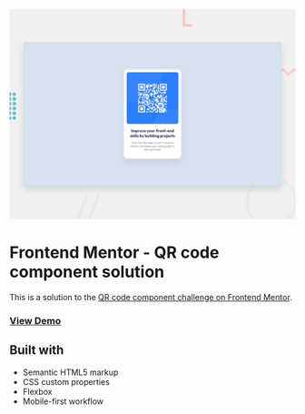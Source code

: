 ![desktop](./preview.jpg)

# Frontend Mentor - QR code component solution

This is a solution to the [QR code component challenge on Frontend Mentor](https://www.frontendmentor.io/challenges/qr-code-component-iux_sIO_H).  

### [View Demo](https://vyacheslav-piskun.github.io/kata-qr-code-card/)

## Built with
- Semantic HTML5 markup
- CSS custom properties
- Flexbox
- Mobile-first workflow
